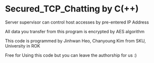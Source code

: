 # Secured_TCP_Chatting by C(++)
Server supervisor can control host accesses by pre-entered IP Address

All data you transfer from this program is encrypted by AES algorithm

This code is programmed by Jinhwan Heo, Chanyoung Kim from SKU, University in ROK

Free for Using this code but you can leave the authorship for us :)
